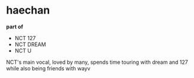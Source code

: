 # haechan

<body>
  <b>part of</b>
<ul>
<li>NCT 127</li>
<li>NCT DREAM</li>
<li>NCT U</li>
</ul>
  <p>NCT's main vocal, loved by many, spends time touring with dream and 127 while also being friends with wayv</p>
  
